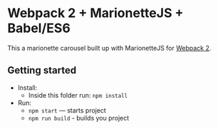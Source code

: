 # Webpack 2 + MarionetteJS + Babel/ES6

This a marionette carousel built up with MarionetteJS for [Webpack 2](https://webpack.js.org/).

## Getting started

* Install:
    * Inside this folder run: `npm install`
* Run:
    * `npm start` — starts project
    * `npm run build` - builds you project

